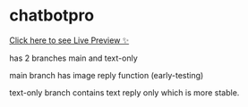 # chatbotpro

[Click here to see Live Preview ✨](https://caramel-chat.vercel.app/)

has 2 branches main and text-only

main branch has image reply function (early-testing)

text-only branch contains text reply only which is more stable.
